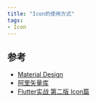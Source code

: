 ```yaml
---
title: "Icon的使用方式"
tags:
- Icon
---
```


## 参考
- [Material Design](https://material.io/tools/icons/)
- [阿里矢量库](iconfont.cn)
- [Flutter实战 第二版 Icon篇](https://book.flutterchina.club/chapter3/img_and_icon.html#_3-3-2-icon)